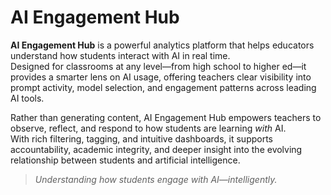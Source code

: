 
# AI Engagement Hub

**AI Engagement Hub** is a powerful analytics platform that helps educators understand how students interact with AI in real time.  
Designed for classrooms at any level—from high school to higher ed—it provides a smarter lens on AI usage, offering teachers clear visibility into prompt activity, model selection, and engagement patterns across leading AI tools.

Rather than generating content, AI Engagement Hub empowers teachers to observe, reflect, and respond to how students are learning *with* AI.  
With rich filtering, tagging, and intuitive dashboards, it supports accountability, academic integrity, and deeper insight into the evolving relationship between students and artificial intelligence.

> *Understanding how students engage with AI—intelligently.*
